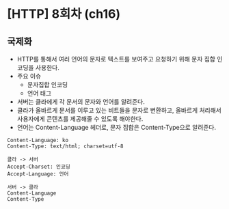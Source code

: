 # [HTTP] 8회차 (ch16)

## 국제화

- HTTP를 통해서 여러 언어의 문자로 텍스트를 보여주고 요청하기 위해 문자 집합 인코딩을 사용한다.
- 주요 이슈
  - 문자집합 인코딩
  - 언어 태그
- 서버는 클라에게 각 문서의 문자와 언어를 알려준다.
- 클라가 올바르게 문서를 이루고 있는 비트들을 문자로 변환하고, 올바르게 처리해서 사용자에게 콘텐츠를 제공해줄 수 있도록 해야한다.
- 언어는 Content-Language 헤더로, 문자 집합은 Content-Type으로 알려준다.

```
Content-Language: ko
Content-Type: text/html; charset=utf-8
```

```
클라 -> 서버
Accept-Charset: 인코딩
Accept-Language: 언어

서버 -> 클라
Content-Language
Content-Type
```

